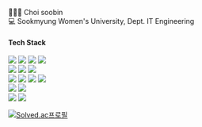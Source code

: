 👩🏻‍💻 Choi soobin     
💻 Sookmyung Women's University, Dept. IT Engineering    

#### Tech Stack
<img src="https://img.shields.io/badge/JavaScript-F7DF1E?style=flat-square&logo=JavaScript&logoColor=white"/> <img src="https://img.shields.io/badge/Python-3766AB?style=flat-square&logo=Python&logoColor=white"/> <img src="https://img.shields.io/badge/HTML5-E34F26?style=flat-square&logo=HTML5&logoColor=white"/> <img src="https://img.shields.io/badge/CSS3-1572B6?style=flat-square&logo=CSS3&logoColor=white"/>
<br/>
  <img src="https://img.shields.io/badge/React-7ddfff?style=flat-square&logo=React&logoColor=black"/> <img src="https://img.shields.io/badge/React Native-61DAFB?style=flat-square&logo=React&logoColor=white"/> <img src="https://img.shields.io/badge/styled_components-e084c6?style=flat-square&logo=styled-components&logoColor=white"/>
 <br/>
 <img src="https://img.shields.io/badge/Node.js-339933?style=flat-square&logo=Node.js&logoColor=white"/> <img src="https://img.shields.io/badge/Express-000000?style=flat-square&logo=Express&logoColor=white"/> <img src="https://img.shields.io/badge/MySQL-4479A1?style=flat-square&logo=MySQL&logoColor=white"/> <img src="https://img.shields.io/badge/MongoDB-47A248?style=flat-square&logo=MongoDB&logoColor=white"/>
<br/>
 <img src="https://img.shields.io/badge/AWS-232F3E?style=flat-square&logo=AmazonAWS&logoColor=white"/> <img src="https://img.shields.io/badge/Firebase-FFCA28?style=flat-square&logo=Firebase&logoColor=white"/>
</br>
 <img src="https://img.shields.io/badge/Git-f05030?style=flat-square&logo=Git&logoColor=white"/> <img src="https://img.shields.io/badge/GitHub-black?style=flat-square&logo=GitHub&logoColor=white"/>

[![Solved.ac프로필](http://mazassumnida.wtf/api/mini/generate_badge?boj=tnqls1211v)](https://solved.ac/tnqls1211v)


<!-- [![Solved.ac Profile](http://mazassumnida.wtf/api/v2/generate_badge?boj=tnqls1211v)](https://solved.ac/tnqls1211v/) -->
<!-- <img src="https://img.shields.io/badge/SpringBoot-6DB33F?style=flat-square&logo=SpringBoot&logoColor=white"/> -->
<!-- <img src="https://img.shields.io/badge/TypeScript-2d79c7?style=flat-square&logo=TypeScript&logoColor=white"/> -->
<!-- <img src="https://img.shields.io/badge/Redux-7649bb?style=flat-square&logo=Redux&logoColor=white"/> -->
<!-- <img src="https://img.shields.io/badge/Koa-33333D?style=flat-square&logo=Koa&logoColor=white"/> -->
